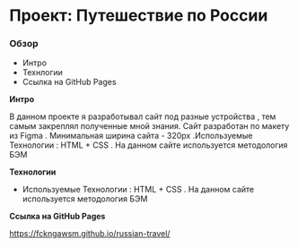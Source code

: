 # Проект: Путешествие по России

### Обзор
* Интро
* Технлогии
* Ссылка на GitHub Pages

**Интро**

 В данном проекте я разработывал сайт под разные устройства , тем самым закреплял полученные мной знания.
 Сайт разработан по макету из Figma . Минимальная ширина сайта - 320px .Используемые Технологии : HTML + CSS .
 На данном сайте используется методология БЭМ

**Технологии**

* Используемые Технологии : HTML + CSS .
 На данном сайте используется методология БЭМ

**Ссылка на GitHub Pages**

https://fckngawsm.github.io/russian-travel/
